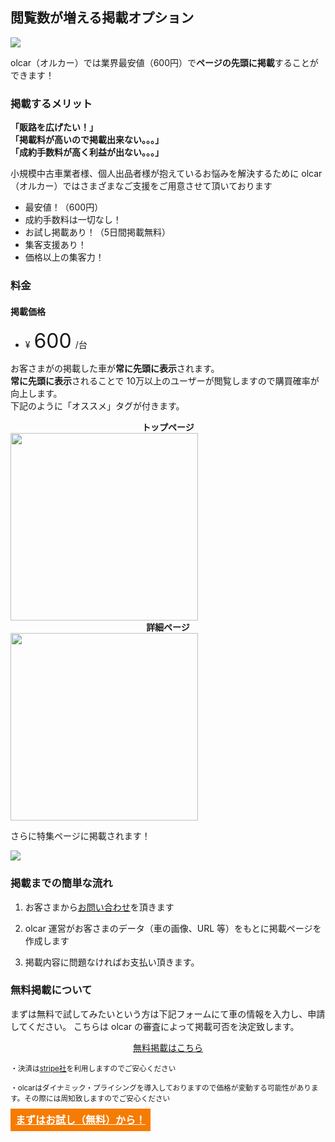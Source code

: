 ## 閲覧数が増える掲載オプション

<img loading="lazy" src="/banner/exhibit.webp"/>

olcar（オルカー）では業界最安値（600円）で**ページの先頭に掲載**することができます！

### 掲載するメリット

**「販路を広げたい！」**<br>
**「掲載料が高いので掲載出来ない。。。」**<br>
**「成約手数料が高く利益が出ない。。。」**

小規模中古車業者様、個人出品者様が抱えているお悩みを解決するために olcar（オルカー）ではさまざまなご支援をご用意させて頂いております

- 最安値！（600円）
- 成約手数料は一切なし！
- お試し掲載あり！（5日間掲載無料）
- 集客支援あり！
- 価格以上の集客力！

### 料金

#### 掲載価格

- ¥<span style="font-size:32px;margin: 0 6px;">600</span>/台

お客さまがの掲載した車が**常に先頭に表示**されます。<br>
**常に先頭に表示**されることで 10万以上のユーザーが閲覧しますので購買確率が向上します。<br>
下記のように「オススメ」タグが付きます。<br>

<div style="text-align: center;font-weight: bold;">トップページ</div>
<img loading="lazy" style="width: 300px;height: auto;" src="/img/bronze_list.webp">

<div style="text-align: center;font-weight: bold;">詳細ページ</div>
<img loading="lazy" style="width: 300px;height: auto;" src="/img/bronze_detail.webp">

さらに特集ページに掲載されます！

<a href="/?isSponsor=true">
    <img loading="lazy" src="/banner/recommendation.webp">
</a>

### 掲載までの簡単な流れ

1. お客さまから<a href="https://forms.gle/Q2hQvMqLP9Jw2bea6" rel="noreferrer" target="_blank">お問い合わせ</a>を頂きます

1. olcar 運営がお客さまのデータ（車の画像、URL 等）をもとに掲載ページを作成します

1. 掲載内容に問題なければお支払い頂きます。

### 無料掲載について

まずは無料で試してみたいという方は下記フォームにて車の情報を入力し、申請してください。
こちらは olcar の審査によって掲載可否を決定致します。

<a href="/post" rel="noreferrer" style="text-align: center; display: block;">無料掲載はこちら</a>

<small>・決済は<a href="https://stripe.com/jp" rel="noreferrer" target="_blank">stripe社</a>を利用しますのでご安心ください</small><br>

<small>・olcarはダイナミック・プライシングを導入しておりますので価格が変動する可能性があります。その際には周知致しますのでご安心ください</small>

<a href="https://forms.gle/Q2hQvMqLP9Jw2bea6" rel="noreferrer" target="_blank" class="search__action__content__primary v-btn v-btn--is-elevated v-btn--has-bg theme--light elevation-1 v-size--large" style="background-color:#f67b01;border-color:#f67b01;color: white;font-weight: bold;position: sticky;bottom: 2rem;left: 0;width: 100%;padding: 8px;font-size: 16px;margin: 12px 0 20px;z-index: 100;">
まずはお試し（無料）から！
</a>
